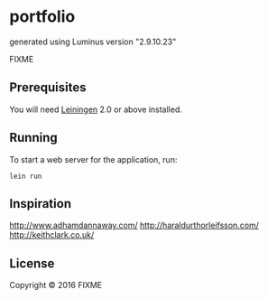 # portfolio

generated using Luminus version "2.9.10.23"

FIXME

## Prerequisites

You will need [Leiningen][1] 2.0 or above installed.

[1]: https://github.com/technomancy/leiningen

## Running

To start a web server for the application, run:

    lein run


## Inspiration

http://www.adhamdannaway.com/
http://haraldurthorleifsson.com/
http://keithclark.co.uk/

## License

Copyright © 2016 FIXME
